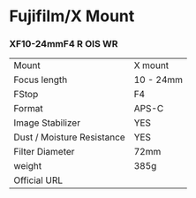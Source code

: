 # Fujifilm/X Mount

### XF10-24mmF4 R OIS WR
|  | |
| -- | -- |
| Mount  | X mount |
| Focus length | 10 - 24mm |
| FStop | F4 |
| Format  | APS-C |
| Image Stabilizer  | YES  |
| Dust / Moisture Resistance | YES  |
| Filter Diameter | 72mm |
| weight | 385g |
| Official URL |  |
